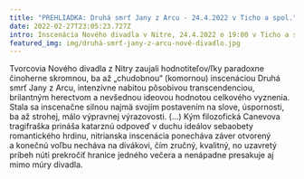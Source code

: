 ```yaml
---
title: "PREHLIADKA: Druhá smrť Jany z Arcu - 24.4.2022 v Ticho a spol."
date: 2022-02-27T23:05:23.727Z
intro: Inscenácia Nového divadla v Nitre, 24.4.2022 o 19:00 v Ticho a spol.
featured_img: img/druhá-smrť-jany-z-arcu-nové-divadlo.jpg
---
```

Tvorcovia Nového divadla z Nitry zaujali hodnotiteľov/ľky paradoxne činoherne skromnou, ba až „chudobnou“ (komornou) inscenáciou Druhá smrť Jany z Arcu, intenzívne nabitou pôsobivou transcendenciou, brilantným herectvom a nevšednou ideovou hodnotou celkového vyznenia. Stala sa inscenačne silnou najmä svojím postavením na slove, úspornosti, ba až strohej, málo výpravnej výrazovosti. (...) Kým filozofická Canevova tragifraška prináša katarznú odpoveď v duchu ideálov sebaobety romantického hrdinu, nitrianska inscenácia ponecháva záver otvorený a konečnú voľbu necháva na divákovi, čím zručný, kvalitný, no uzavretý príbeh núti prekročiť hranice jedného večera a nenápadne presakuje aj mimo múry divadla.
